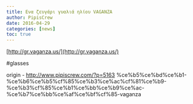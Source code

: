 ```yaml
---
title: Ενα ζευγάρι γυαλιά ηλίου VAGANZA
author: PipisCrew
date: 2016-04-29
categories: [news]
toc: true
---
```


[http://gr.vaganza.us/](http://gr.vaganza.us/)

#glasses

origin - http://www.pipiscrew.com/?p=5163 %ce%b5%ce%bd%ce%b1-%ce%b6%ce%b5%cf%85%ce%b3%ce%ac%cf%81%ce%b9-%ce%b3%cf%85%ce%b1%ce%bb%ce%b9%ce%ac-%ce%b7%ce%bb%ce%af%ce%bf%cf%85-vaganza